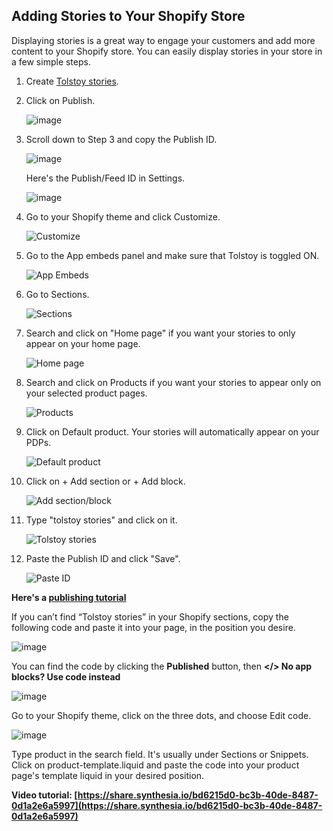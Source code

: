 ## Adding Stories to Your Shopify Store

Displaying stories is a great way to engage your customers and add more content to your Shopify store. You can easily display stories in your store in a few simple steps.

1. Create [Tolstoy stories](https://help.gotolstoy.com/en/articles/8736137-how-to-create-product-pages-stories-pdp-stories).
2. Click on Publish.

   ![image](https://github.com/GoTolstoy/tolstoy-toly-kb/assets/159800692/0eba6163-4bed-4a97-94fb-58a10dc03a0f)

3. Scroll down to Step 3 and copy the Publish ID.

   ![image](https://github.com/GoTolstoy/tolstoy-toly-kb/assets/159800692/7a68052e-027d-415d-a2cc-0167e09e8069)

   Here's the Publish/Feed ID in Settings.
   
   ![image](https://github.com/GoTolstoy/tolstoy-toly-kb/assets/159800692/632b8002-6e1d-4f78-8fe9-e7fb71bb5ca3)

4. Go to your Shopify theme and click Customize.

   ![Customize](https://downloads.intercomcdn.com/i/o/686518798/4f2913b8b5c88aa190370be4/image.png)

5. Go to the App embeds panel and make sure that Tolstoy is toggled ON.

   ![App Embeds](https://downloads.intercomcdn.com/i/o/887799255/335746afa54580b2e7adb349/image.png)

6. Go to Sections.

   ![Sections](https://downloads.intercomcdn.com/i/o/840859757/3b597b0bdd9893f11a9a9629/9c80cd78-e34a-455e-86b3-efc0a74457b4)

7. Search and click on "Home page" if you want your stories to only appear on your home page.

   ![Home page](https://tolstoy-2c549356d0c0.intercom-attachments-1.com/i/o/686531724/7a757332907d005d0e2d6377/35cb81f8-55dd-40b2-8c1c-bcf82926a984.png)

8. Search and click on Products if you want your stories to appear only on your selected product pages.

   ![Products](https://tolstoy-2c549356d0c0.intercom-attachments-1.com/i/o/686531733/fbdbf515325bc69be1dea0cd/d9ce0a5f-6702-4e33-a412-96b88495456c.png)

9. Click on Default product. Your stories will automatically appear on your PDPs.

   ![Default product](https://tolstoy-2c549356d0c0.intercom-attachments-1.com/i/o/686531740/0b520f542fa89d4b06d576e5/77ea5b88-9406-4d01-9a53-f95269eda6a9.png)

10. Click on + Add section or + Add block.

    ![Add section/block](https://tolstoy-2c549356d0c0.intercom-attachments-1.com/i/o/686531747/186e2bd7ea564f84e22a2715/45f4ff53-dff4-4891-8886-4aab8446d6b6.png)

11. Type "tolstoy stories" and click on it.

    ![Tolstoy stories](https://tolstoy-2c549356d0c0.intercom-attachments-1.com/i/o/686531755/3681a57dfd212559a383bef7/987afdf1-d221-44e4-858c-7b0a43419575.png)

12. Paste the Publish ID and click "Save".

    ![Paste ID](https://tolstoy-2c549356d0c0.intercom-attachments-1.com/i/o/686531761/1f3504c82cabcc4e3fd5a6da/147918f2-0366-4be9-a3b2-ddd8ff3eec8b.png)

**Here's a [publishing tutorial](https://share.synthesia.io/6c4e3381-4e16-4d12-b11d-54f508fc7601)**

If you can’t find “Tolstoy stories” in your Shopify sections, copy the following code and paste it into your page, in the position you desire.

![image](https://github.com/GoTolstoy/tolstoy-toly-kb/assets/159800692/0b72978d-dd77-48d6-adbd-41397966645f)

You can find the code by clicking the **Published** button, then **</> No app blocks? Use code instead**

![image](https://github.com/GoTolstoy/tolstoy-toly-kb/assets/159800692/52c78c81-1109-4e60-ad3f-8c07361edca3)

Go to your Shopify theme, click on the three dots, and choose Edit code.

![image](https://github.com/GoTolstoy/tolstoy-toly-kb/assets/159800692/3f761b2a-ba1d-4932-b227-32393542a0d3)

Type product in the search field. It's usually under Sections or Snippets. Click on product-template.liquid and paste the code into your product page's template liquid in your desired position.

**Video tutorial: [https://share.synthesia.io/bd6215d0-bc3b-40de-8487-0d1a2e6a5997](https://share.synthesia.io/bd6215d0-bc3b-40de-8487-0d1a2e6a5997)**